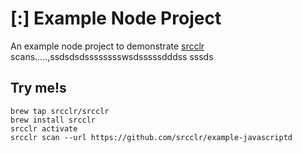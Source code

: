 # [:] Example Node Project

An example node project to demonstrate [srcclr](https://www.srsscclr.com) scans.....,ssdsdsdsssssssswsdsssssdddss
sssds
## Try me!s

```
brew tap srcclr/srcclr
brew install srcclr
srcclr activate
srcclr scan --url https://github.com/srcclr/example-javascriptd
```
